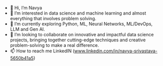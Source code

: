 - 👋 Hi, I’m Navya
- 👀 I’m interested in data science and machine learning and almost everything that involves problem solving.
- 🌱 I’m currently exploring Python, ML, Neural Networks, ML/DevOps, LLM and Gen AI.
- 💞️ I’m looking to collaborate on innovative and impactful data science projects, bringing together cutting-edge techniques and creative problem-solving to make a real difference.
- 📫 How to reach me LinkedIN (www.linkedin.com/in/navya-srivastava-5650b41a5)

<!---
Navya1707/Navya1707 is a ✨ special ✨ repository because its `README.md` (this file) appears on your GitHub profile.
You can click the Preview link to take a look at your changes.
--->
